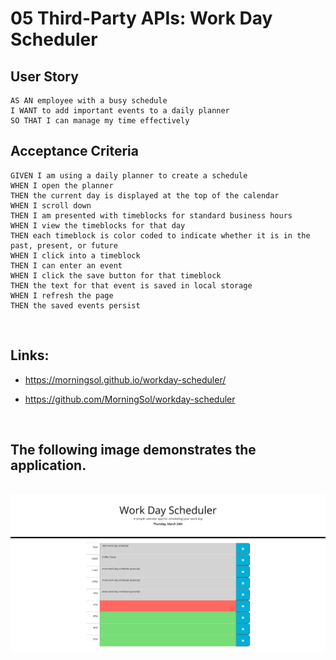 # 05 Third-Party APIs: Work Day Scheduler

## User Story

```
AS AN employee with a busy schedule
I WANT to add important events to a daily planner
SO THAT I can manage my time effectively
```

## Acceptance Criteria

```
GIVEN I am using a daily planner to create a schedule
WHEN I open the planner
THEN the current day is displayed at the top of the calendar
WHEN I scroll down
THEN I am presented with timeblocks for standard business hours
WHEN I view the timeblocks for that day
THEN each timeblock is color coded to indicate whether it is in the past, present, or future
WHEN I click into a timeblock
THEN I can enter an event
WHEN I click the save button for that timeblock
THEN the text for that event is saved in local storage
WHEN I refresh the page
THEN the saved events persist
```
&nbsp;

## Links:

* https://morningsol.github.io/workday-scheduler/

* https://github.com/MorningSol/workday-scheduler

&nbsp;

## The following image demonstrates the application.

&nbsp;
![Work Day Scheduler app with color-coded time slots shows a new event being typed in the 5PM slot.](./Assets/images/screencapture-file-C-Users-Pat-Desktop-Challenges-Challenge-week5-workday-scheduler-index-html-2022-03-24-14_12_05.png)
